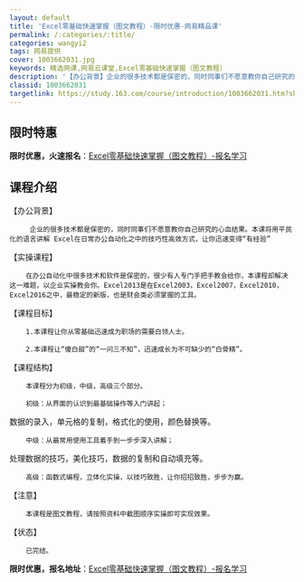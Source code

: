 ```yaml
---
layout: default
title: 'Excel零基础快速掌握（图文教程）-限时优惠-网易精品课'
permalink: /:categories/:title/
categories: wangyi2
tags: 网易提供
cover: 1003662031.jpg
keywords: 精选网课,网易云课堂,Excel零基础快速掌握（图文教程）
description: '【办公背景】企业的很多技术都是保密的，同时同事们不愿意教你自己研究的心血结果。本课将用平民化的语言讲解Excel在日常办'
classid: 1003662031
targetlink: https://study.163.com/course/introduction/1003662031.htm?share=1&shareId=1025206652&utm_campaign=share&utm_medium=iphoneShare&utm_source=&utm_u=1025206652
---
```


## 限时特惠

**限时优惠，火速报名**：[Excel零基础快速掌握（图文教程）-报名学习](https://study.163.com/course/introduction/1003662031.htm?share=1&shareId=1025206652&utm_campaign=share&utm_medium=iphoneShare&utm_source=&utm_u=1025206652)

## 课程介绍

【办公背景】

         企业的很多技术都是保密的，同时同事们不愿意教你自己研究的心血结果。本课将用平民化的语言讲解 Excel在日常办公自动化之中的技巧性高效方式，让你迅速变得“有经验”

【实操课程】

        在办公自动化中很多技术和软件是保密的，很少有人专门手把手教会给你，本课程却解决这一难题，以企业实操教会你。Excel2013是在Excel2003，Excel2007，Excel2010，  Excel2016之中，最稳定的新版，也是财会类必须掌握的工具。

【课程目标】

        1.本课程让你从零基础迅速成为职场的需要白领人士。

        2.本课程让“傻白甜”的“一问三不知”，迅速成长为不可缺少的“白骨精”。

【课程结构】

        本课程分为初级，中级，高级三个部分。

        初级：从界面的认识到最基础操作等入门讲起；

 数据的录入，单元格的复制，格式化的使用，颜色替换等。

        中级：从最常用使用工具着手到一步步深入讲解；

处理数据的技巧，美化技巧，数据的复制和自动填充等。

        高级：函数式编程，立体化实操，以技巧致胜，让你招招致胜，步步为赢。

【注意】

        本课程是图文教程，请按照资料中截图顺序实操即可实现效果。

【状态】

        已完结。

**限时优惠，报名地址**：[Excel零基础快速掌握（图文教程）-报名学习](https://study.163.com/course/introduction/1003662031.htm?share=1&shareId=1025206652&utm_campaign=share&utm_medium=iphoneShare&utm_source=&utm_u=1025206652)

